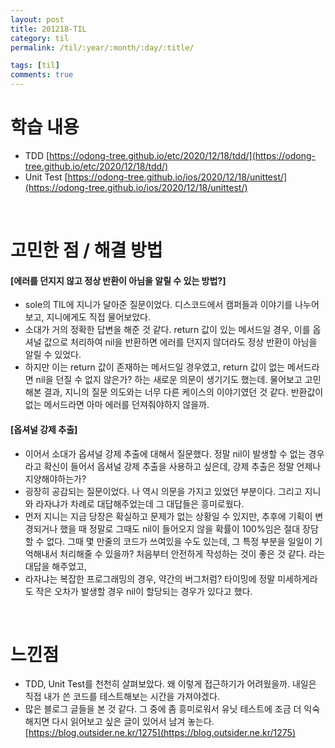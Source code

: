 ```yaml
---
layout: post
title: 201218-TIL
category: til
permalink: /til/:year/:month/:day/:title/

tags: [til]
comments: true
---
```

# 학습 내용
- TDD
[https://odong-tree.github.io/etc/2020/12/18/tdd/](https://odong-tree.github.io/etc/2020/12/18/tdd/)
- Unit Test
[https://odong-tree.github.io/ios/2020/12/18/unittest/](https://odong-tree.github.io/ios/2020/12/18/unittest/)

<br>

# 고민한 점 / 해결 방법
#### [에러를 던지지 않고 정상 반환이 아님을 알릴 수 있는 방법?]
- sole의 TIL에 지니가 달아준 질문이었다. 디스코드에서 캠퍼들과 이야기를 나누어보고, 지니에게도 직접 물어보았다.
- 소대가 거의 정확한 답변을 해준 것 같다. return 값이 있는 메서드일 경우, 이를 옵셔널 값으로 처리하여 nil을 반환하면 에러를 던지지 않더라도 정상 반환이 아님을 알릴 수 있었다.
- 하지만 이는 return 값이 존재하는 메서드일 경우였고, return 값이 없는 메서드라면 nil을  던질 수 없지 않은가? 하는 새로운 의문이 생기기도 했는데. 물어보고 고민해본 결과, 지니의 질문 의도와는 너무 다른 케이스의 이야기였던 것 같다. 반환값이 없는 메서드라면 아마 에러를 던져줘야하지 않을까.

#### [옵셔널 강제 추출]
- 이어서 소대가 옵셔널 강제 추출에 대해서 질문했다. 정말 nil이 발생할 수 없는 경우라고 확신이 들어서 옵셔널 강제 추출을 사용하고 싶은데, 강제 추출은 정말 언제나 지양해야하는가?
- 굉장히 공감되는 질문이었다. 나 역시 의문을 가지고 있었던 부분이다. 그리고 지니와 라자냐가 차례로 대답해주었는데 그 대답들은 흥미로웠다.
- 먼저 지니는 지금 당장은 확실하고 문제가 없는 상황일 수 있지만, 추후에 기획이 변경되거나 했을 때 정말로 그때도 nil이 들어오지 않을 확률이 100%임은 절대 장담할 수 없다. 그때 몇 만줄의 코드가 쓰여있을 수도  있는데, 그 특정 부분을 일일이 기억해내서 처리해줄 수 있을까? 처음부터 안전하게 작성하는 것이 좋은 것 같다. 라는 대답을 해주었고,
- 라자냐는 복잡한 프로그래밍의 경우, 약간의 버그처럼? 타이밍에 정말 미세하게라도 작은 오차가 발생할 경우 nil이 할당되는 경우가 있다고 했다.

<br>

# 느낀점
- TDD, Unit Test를 천천히 살펴보았다. 왜 이렇게 접근하기가 어려웠을까. 내일은 직접 내가 쓴 코드를 테스트해보는 시간을 가져야겠다.
- 많은 블로그 글들을 본 것 같다. 그 중에 좀 흥미로워서 유닛 테스트에 조금 더 익숙해지면 다시 읽어보고 싶은 글이 있어서 남겨 놓는다.
[https://blog.outsider.ne.kr/1275](https://blog.outsider.ne.kr/1275)

